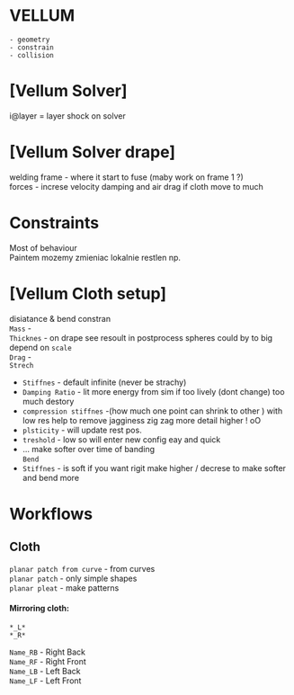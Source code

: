 # VELLUM
```
- geometry 
- constrain 
- collision
```
# [Vellum Solver] 


i@layer = layer shock on solver 

# [Vellum Solver drape]

welding frame - where it start to fuse  (maby work on frame 1 ?)  
forces - increse velocity damping and air drag if cloth move to much 

# Constraints
Most of behaviour    
Paintem mozemy zmieniac lokalnie restlen np.  
# [Vellum Cloth setup]
disiatance & bend constran  
`Mass` -   
`Thicknes` - on drape see resoult in postprocess spheres could by to big  depend on `scale`     
`Drag` -    
`Strech`   
- `Stiffnes` - default infinite (never be strachy) 
- `Damping Ratio` - lit more energy from sim  if too lively  (dont change) too much destory  
- `compression stiffnes` -(how much one point can shrink to other )  with low res help to remove jagginess zig zag  more detail higher ! oO    
- `plsticity` - will update rest pos.   
 - `treshold` - low so will enter new config eay and quick   
 - ... make softer over time of banding  
`Bend`
- `Stiffnes` - is soft if you want rigit make higher  / decrese to make softer  and bend more  

# Workflows  

## Cloth 
`planar patch from curve` - from curves  
`planar patch` - only simple shapes  
`planar pleat` - make patterns  


#### Mirroring cloth: 

`*_L*`  
`*_R*`  
 
`Name_RB` -   Right Back  
`Name_RF` -   Right Front  
`Name_LB` -   Left Back  
`Name_LF` -   Left Front  




